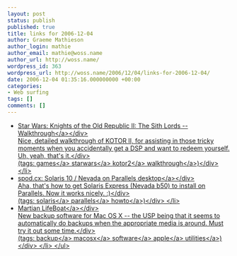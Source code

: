 ```yaml
---
layout: post
status: publish
published: true
title: links for 2006-12-04
author: Graeme Mathieson
author_login: mathie
author_email: mathie@woss.name
author_url: http://woss.name/
wordpress_id: 363
wordpress_url: http://woss.name/2006/12/04/links-for-2006-12-04/
date: 2006-12-04 01:35:16.000000000 +00:00
categories:
- Web surfing
tags: []
comments: []
---
```

<ul class="delicious">
	<li>
		<div class="delicious-link"><a href="http:&#47;&#47;db.gamefaqs.com&#47;console&#47;xbox&#47;file&#47;star_wars_kotor_ii_a.txt">Star Wars: Knights of the Old Republic II: The Sith Lords -- Walkthrough<&#47;a><&#47;div>
		<div class="delicious-extended">Nice, detailed walkthrough of KOTOR II, for assisting in those tricky moments when you accidentally get a DSP and want to redeem yourself.  Uh, yeah, that's it.<&#47;div>
		<div class="delicious-tags">(tags: <a href="http:&#47;&#47;del.icio.us&#47;mathie&#47;games">games<&#47;a> <a href="http:&#47;&#47;del.icio.us&#47;mathie&#47;starwars">starwars<&#47;a> <a href="http:&#47;&#47;del.icio.us&#47;mathie&#47;kotor2">kotor2<&#47;a> <a href="http:&#47;&#47;del.icio.us&#47;mathie&#47;walkthrough">walkthrough<&#47;a>)<&#47;div>
	<&#47;li>
	<li>
		<div class="delicious-link"><a href="http:&#47;&#47;spod.cx&#47;blog&#47;solaris_on_parallels.shtml">spod.cx: Solaris 10 &#47; Nevada on Parallels desktop<&#47;a><&#47;div>
		<div class="delicious-extended">Aha, that's how to get Solaris Express (Nevada b50) to install on Parallels.  Now it works nicely. :)<&#47;div>
		<div class="delicious-tags">(tags: <a href="http:&#47;&#47;del.icio.us&#47;mathie&#47;solaris">solaris<&#47;a> <a href="http:&#47;&#47;del.icio.us&#47;mathie&#47;parallels">parallels<&#47;a> <a href="http:&#47;&#47;del.icio.us&#47;mathie&#47;howto">howto<&#47;a>)<&#47;div>
	<&#47;li>
	<li>
		<div class="delicious-link"><a href="http:&#47;&#47;www.martian.com&#47;LifeBoat.html">Martian LifeBoat<&#47;a><&#47;div>
		<div class="delicious-extended">New backup software for Mac OS X -- the USP being that it seems to automatically do backups when the appropriate media is around.  Must try it out some time.<&#47;div>
		<div class="delicious-tags">(tags: <a href="http:&#47;&#47;del.icio.us&#47;mathie&#47;backup">backup<&#47;a> <a href="http:&#47;&#47;del.icio.us&#47;mathie&#47;macosx">macosx<&#47;a> <a href="http:&#47;&#47;del.icio.us&#47;mathie&#47;software">software<&#47;a> <a href="http:&#47;&#47;del.icio.us&#47;mathie&#47;apple">apple<&#47;a> <a href="http:&#47;&#47;del.icio.us&#47;mathie&#47;utilities">utilities<&#47;a>)<&#47;div>
	<&#47;li>
<&#47;ul>
